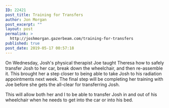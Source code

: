 ```yaml
---
ID: 22421
post_title: Training for Transfers
author: Jon Morgan
post_excerpt: ""
layout: post
permalink: >
  http://joshmorgan.gazerbeam.com/training-for-transfers
published: true
post_date: 2019-05-17 00:57:18
---
```

<!-- wp:tadv/classic-paragraph -->
<p>On Wednesday, Josh's physical therapist Joe taught Theresa how to safely transfer Josh to her car, break down the wheelchair, and then re-assemble it. This brought her a step closer to being able to take Josh to his radiation appointments next week. The final step will be completing her training with Joe before she gets the all-clear for transferring Josh.</p>
<p>This will allow both her and I to be able to transfer Josh in and out of his wheelchair when he needs to get into the car or into his bed.</p>
<!-- /wp:tadv/classic-paragraph -->